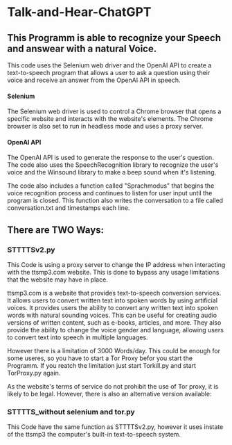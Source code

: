 # Talk-and-Hear-ChatGPT

This Programm is able to recognize your Speech and answear with a natural Voice.
----
This code uses the Selenium web driver and the OpenAI API to create a text-to-speech program that allows a user to ask a question using their voice and receive an answer from the OpenAI API in speech.

#### Selenium
The Selenium web driver is used to control a Chrome browser that opens a specific website and interacts with the website's elements. The Chrome browser is also set to run in headless mode and uses a proxy server.

#### OpenAI API
The OpenAI API is used to generate the response to the user's question. The code also uses the SpeechRecognition library to recognize the user's voice and the Winsound library to make a beep sound when it's listening.


The code also includes a function called "Sprachmodus" that begins the voice recognition process and continues to listen for user input until the program is closed. This function also writes the conversation to a file called conversation.txt and timestamps each line.

## There are TWO Ways:

### STTTTSv2.py

This Code is using a proxy server to change the IP address when interacting with the ttsmp3.com website. This is done to bypass any usage limitations that the website may have in place.

ttsmp3.com is a website that provides text-to-speech conversion services. It allows users to convert written text into spoken words by using artificial voices. It provides users the ability to convert any written text into spoken words with natural sounding voices. This can be useful for creating audio versions of written content, such as e-books, articles, and more. They also provide the ability to change the voice gender and language, allowing users to convert text into speech in multiple languages.

However there is a limitation of 3000 Words/day. This could be enough for some useres, so you have to start a Tor Proxy befor you start the Programm. If you reatch the limitation just start Torkill.py and start TorProxy.py again.

As the website's terms of service do not prohibit the use of Tor proxy, it is likely to be legal. However, there is also an alternative version available:

### STTTTS_without selenium and tor.py

This Code have the same function as STTTTSv2.py, however it uses instate of the ttsmp3 the computer's built-in text-to-speech system.
